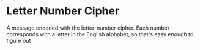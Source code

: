 # Letter Number Cipher

A message encoded with the letter-number cipher. Each number corresponds with a letter in the English alphabet, so that's easy enough to figure out
